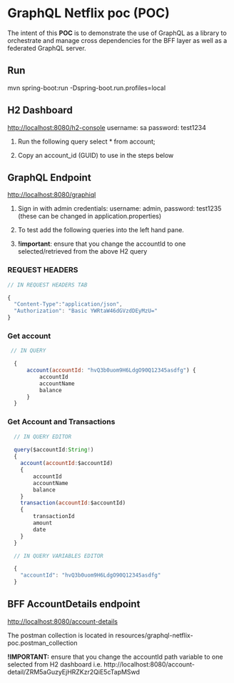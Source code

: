 # GraphQL Netflix poc (POC)
The intent of this **POC** is to demonstrate the use of GraphQL as a library to orchestrate and manage cross dependencies for the BFF layer as well as a federated GraphQL server.

## Run
mvn spring-boot:run -Dspring-boot.run.profiles=local

## H2 Dashboard
[http://localhost:8080/h2-console](http://localhost:8080/h2-console)
username: sa
password: test1234

1. Run the following query select * from account;

2. Copy an account_id (GUID) to use in the steps below

## GraphQL Endpoint

[http://localhost:8080/graphiql](http://localhost:8080/graphiql)

1. Sign in with admin credentials: username: admin, password: test1235 (these can be changed in application.properties)

1. To test add the following queries into the left hand pane.

2. **!important**: ensure that you change the accountId to one selected/retrieved from the above H2 query

### REQUEST HEADERS 

```javascript
// IN REQUEST HEADERS TAB

{
  "Content-Type":"application/json", 
  "Authorization": "Basic YWRtaW46dGVzdDEyMzU="
}
```

### Get account
```javascript
 // IN QUERY

  {
      account(accountId: "hvQ3b0uom9H6LdgO90Q12345asdfg") {
          accountId
          accountName
          balance
      }
  }
```


### Get Account and Transactions
```javascript
  // IN QUERY EDITOR
  
  query($accountId:String!)
  {
    account(accountId:$accountId) 
    {
        accountId
        accountName
        balance
    }
    transaction(accountId:$accountId)
    {
        transactionId
        amount
        date
    }
  }
```
```javascript
  // IN QUERY VARIABLES EDITOR

  {  
    "accountId": "hvQ3b0uom9H6LdgO90Q12345asdfg"
  }

```

## BFF AccountDetails endpoint
[http://localhost:8080/account-details](http://localhost:8080/account-details)

The postman collection is located in resources/graphql-netflix-poc.postman_collection

**!IMPORTANT:** ensure that you change the accountId path variable to one selected from H2 dashboard i.e. http://localhost:8080/account-detail/ZRM5aGuzyEjHRZKzr2QiE5cTapMSwd